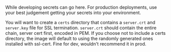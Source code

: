 While developing secrets can go here.  For production deployments, use your best judgement getting your secrets into your environment.

You will want to create a `certs` directory that contains a `server.crt` and `server.key` file for SSL termination.  `server.crt` should contain the entire chain, server cert first, encoded in PEM. If you choose not to include a certs directory, the image will default to using the randomly generated ones installed with ssl-cert.  Fine for dev, wouldn't recommend it in prod.